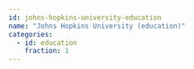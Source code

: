 ```yaml
---
id: johns-hopkins-university-education
name: "Johns Hopkins University (education)"
categories:
  - id: education
    fraction: 1
--- 
```

